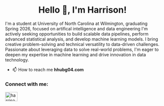 <h1 align="center">Hello 👋, I'm Harrison!</h1>

I'm a student at University of North Carolina at Wilmington, graduating Spring 2026, focused on artifical intelligence and data engineering  I'm actively seeking opportunities to build scalable data pipelines, perform advanced statistical analysis, and develop machine learning models. I bring creative problem-solving and technical versatility to data-driven challenges. Passionate about leveraging data to solve real-world problems, I'm eager to deepen my expertise in machine learning and drive innovation in data technology.

- 📫 How to reach me **hhubg04.com**

<h3 align="left">Connect with me:</h3>
<p align="left">
<a href="https://www.linkedin.com/in/harrison-hubbard-823880214/" target="blank"><img align="center" src="https://raw.githubusercontent.com/rahuldkjain/github-profile-readme-generator/master/src/images/icons/Social/linked-in-alt.svg" alt="harrison-hubbard" height="30" width="40" /></a>
</p>
